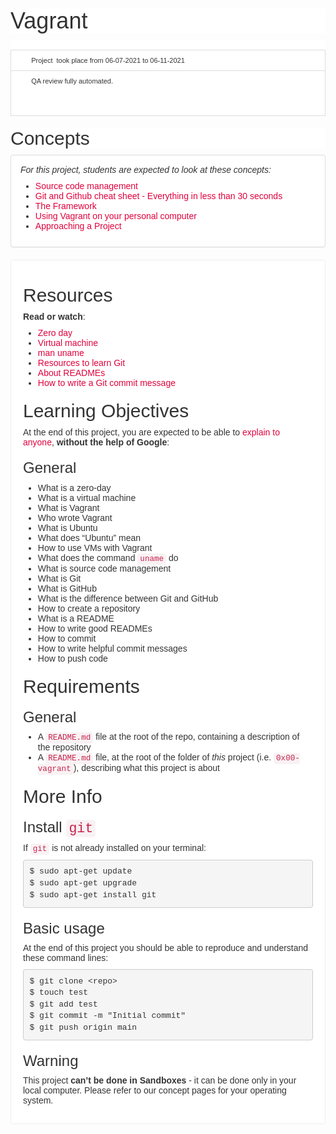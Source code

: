 <h1 class="gap" style="box-sizing: border-box; font-size: 36px; margin-top: 50px !important; margin-right: 0px; margin-bottom: 10px; margin-left: 0px; font-family: aktiv-grotesk, sans-serif; font-weight: 500; line-height: 1.1; color: rgb(51, 51, 51); font-style: normal; font-variant-ligatures: normal; font-variant-caps: normal; letter-spacing: normal; orphans: 2; text-align: start; text-indent: 0px; text-transform: none; white-space: normal; widows: 2; word-spacing: 0px; -webkit-text-stroke-width: 0px; background-color: rgb(255, 255, 255); text-decoration-thickness: initial; text-decoration-style: initial; text-decoration-color: initial;">Vagrant</h1>
<div data-react-cache-id="tags/Tags-0" data-react-class="tags/Tags" data-react-props='{"tags":[]}' style="box-sizing: border-box; color: rgb(51, 51, 51); font-family: aktiv-grotesk, sans-serif; font-size: 14px; font-style: normal; font-variant-ligatures: normal; font-variant-caps: normal; font-weight: 400; letter-spacing: normal; orphans: 2; text-align: start; text-indent: 0px; text-transform: none; white-space: normal; widows: 2; word-spacing: 0px; -webkit-text-stroke-width: 0px; background-color: rgb(255, 255, 255); text-decoration-thickness: initial; text-decoration-style: initial; text-decoration-color: initial;"><br></div>
<ul class="list-group metadata" style="box-sizing: border-box; margin-top: 0px; margin-bottom: 20px; padding-left: 0px; font-size: 11px; color: rgb(51, 51, 51); font-family: aktiv-grotesk, sans-serif; font-style: normal; font-variant-ligatures: normal; font-variant-caps: normal; font-weight: 400; letter-spacing: normal; orphans: 2; text-align: start; text-indent: 0px; text-transform: none; white-space: normal; widows: 2; word-spacing: 0px; -webkit-text-stroke-width: 0px; background-color: rgb(255, 255, 255); text-decoration-thickness: initial; text-decoration-style: initial; text-decoration-color: initial;">
    <li class="list-group-item" style="box-sizing: border-box; position: relative; display: block; padding: 10px 15px; margin-bottom: -1px; background-color: rgb(255, 255, 255); border: 1px solid rgb(221, 221, 221);"><i aria-hidden="true" class="fa fa-calendar  fa-fw" style="box-sizing: border-box; display: inline-block; font-style: normal; font-variant: normal; font-weight: normal; font-stretch: normal; line-height: 1; font-family: FontAwesome; font-size: inherit; text-rendering: auto; -webkit-font-smoothing: antialiased; width: 1.28571em; text-align: center;"></i> Project &nbsp;took place from 06-07-2021 to 06-11-2021</li>
    <li class="list-group-item" style="box-sizing: border-box; position: relative; display: block; padding: 10px 15px; margin-bottom: -1px; background-color: rgb(255, 255, 255); border: 1px solid rgb(221, 221, 221);"><i aria-hidden="true" class="fa fa-check-square  fa-fw" style="box-sizing: border-box; display: inline-block; font-style: normal; font-variant: normal; font-weight: normal; font-stretch: normal; line-height: 1; font-family: FontAwesome; font-size: inherit; text-rendering: auto; -webkit-font-smoothing: antialiased; width: 1.28571em; text-align: center;"></i> QA review fully automated.<h4 style="box-sizing: border-box; font-family: inherit; font-weight: 500; line-height: 1.1; color: inherit; margin-top: 10px; margin-bottom: 10px; font-size: 18px;"><br></h4>
    </li>
</ul>
<h2 style="box-sizing: border-box; font-family: aktiv-grotesk, sans-serif; font-weight: 500; line-height: 1.1; color: rgb(51, 51, 51); margin-top: 20px; margin-bottom: 10px; font-size: 30px; font-style: normal; font-variant-ligatures: normal; font-variant-caps: normal; letter-spacing: normal; orphans: 2; text-align: start; text-indent: 0px; text-transform: none; white-space: normal; widows: 2; word-spacing: 0px; -webkit-text-stroke-width: 0px; background-color: rgb(255, 255, 255); text-decoration-thickness: initial; text-decoration-style: initial; text-decoration-color: initial;">Concepts</h2>
<div class="panel panel-default" style="box-sizing: border-box; margin-bottom: 20px; background-color: rgb(255, 255, 255); border: 1px solid rgb(221, 221, 221); border-radius: 4px; box-shadow: rgba(0, 0, 0, 0.05) 0px 1px 1px; overflow: hidden; color: rgb(51, 51, 51); font-family: aktiv-grotesk, sans-serif; font-size: 14px; font-style: normal; font-variant-ligatures: normal; font-variant-caps: normal; font-weight: 400; letter-spacing: normal; orphans: 2; text-align: start; text-indent: 0px; text-transform: none; white-space: normal; widows: 2; word-spacing: 0px; -webkit-text-stroke-width: 0px; text-decoration-thickness: initial; text-decoration-style: initial; text-decoration-color: initial;">
    <div class="panel-body" style="box-sizing: border-box; padding: 15px;">
        <p style="box-sizing: border-box; margin: 0px 0px 10px;"><em style="box-sizing: border-box;">For this project, students are expected to look at these concepts:</em></p>
        <ul style="box-sizing: border-box; margin-top: 0px; margin-bottom: 10px;">
            <li style="box-sizing: border-box;"><a href="https://intranet.hbtn.io/concepts/22" style="box-sizing: border-box; background-color: transparent; color: rgb(224, 0, 60); text-decoration: none;">Source code management</a></li>
            <li style="box-sizing: border-box;"><a href="https://intranet.hbtn.io/concepts/57" style="box-sizing: border-box; background-color: transparent; color: rgb(224, 0, 60); text-decoration: none;">Git and Github cheat sheet - Everything in less than 30 seconds</a></li>
            <li style="box-sizing: border-box;"><a href="https://intranet.hbtn.io/concepts/75" style="box-sizing: border-box; background-color: transparent; color: rgb(224, 0, 60); text-decoration: none;">The Framework</a></li>
            <li style="box-sizing: border-box;"><a href="https://intranet.hbtn.io/concepts/81" style="box-sizing: border-box; background-color: transparent; color: rgb(224, 0, 60); text-decoration: none;">Using Vagrant on your personal computer</a></li>
            <li style="box-sizing: border-box;"><a href="https://intranet.hbtn.io/concepts/350" style="box-sizing: border-box; background-color: transparent; color: rgb(224, 0, 60); text-decoration: none;">Approaching a Project</a></li>
        </ul>
    </div>
</div>
<div class="well clean" style="box-sizing: border-box; min-height: 20px; padding: 19px; margin-bottom: 20px; background: white; border: 1px solid rgb(238, 238, 238); border-radius: 4px; box-shadow: none; color: rgb(51, 51, 51); font-family: aktiv-grotesk, sans-serif; font-size: 14px; font-style: normal; font-variant-ligatures: normal; font-variant-caps: normal; font-weight: 400; letter-spacing: normal; orphans: 2; text-align: start; text-indent: 0px; text-transform: none; white-space: normal; widows: 2; word-spacing: 0px; -webkit-text-stroke-width: 0px; text-decoration-thickness: initial; text-decoration-style: initial; text-decoration-color: initial;">
    <h2 style="box-sizing: border-box; font-family: inherit; font-weight: 500; line-height: 1.1; color: inherit; margin-top: 20px; margin-bottom: 10px; font-size: 30px;">Resources</h2>
    <p style="box-sizing: border-box; margin: 0px 0px 10px;"><strong style="box-sizing: border-box; font-weight: bold;">Read or watch</strong>:</p>
    <ul style="box-sizing: border-box; margin-top: 0px; margin-bottom: 10px;">
        <li style="box-sizing: border-box;"><a href="https://intranet.hbtn.io/rltoken/NcuS4-7zF9-edjbo157uQQ" style="box-sizing: border-box; background-color: transparent; color: rgb(224, 0, 60); text-decoration: none;" target="_blank" title="Zero day">Zero day</a></li>
        <li style="box-sizing: border-box;"><a href="https://intranet.hbtn.io/rltoken/v2RbeSrU14w3KTwbGYH3Fw" style="box-sizing: border-box; background-color: transparent; color: rgb(224, 0, 60); text-decoration: none;" target="_blank" title="Virtual machine">Virtual machine</a></li>
        <li style="box-sizing: border-box;"><a href="https://intranet.hbtn.io/rltoken/3AHxDiZwhZwPM_GiHox0gQ" style="box-sizing: border-box; background-color: transparent; color: rgb(224, 0, 60); text-decoration: none;" target="_blank" title="man uname">man uname</a></li>
        <li style="box-sizing: border-box;"><a href="https://intranet.hbtn.io/rltoken/i2CtlPhs4zaAbtEUdY2l3A" style="box-sizing: border-box; background-color: transparent; color: rgb(224, 0, 60); text-decoration: none;" target="_blank" title="Resources to learn Git">Resources to learn Git</a></li>
        <li style="box-sizing: border-box;"><a href="https://intranet.hbtn.io/rltoken/86HNyB59eoxAhtIahOXKGQ" style="box-sizing: border-box; background-color: transparent; color: rgb(224, 0, 60); text-decoration: none;" target="_blank" title="About READMEs">About READMEs</a></li>
        <li style="box-sizing: border-box;"><a href="https://intranet.hbtn.io/rltoken/4szBlqEXwOgr1YON9bxhPQ" style="box-sizing: border-box; background-color: transparent; color: rgb(224, 0, 60); text-decoration: none;" target="_blank" title="How to write a Git commit message">How to write a Git commit message</a></li>
    </ul>
    <h2 style="box-sizing: border-box; font-family: inherit; font-weight: 500; line-height: 1.1; color: inherit; margin-top: 20px; margin-bottom: 10px; font-size: 30px;">Learning Objectives</h2>
    <p style="box-sizing: border-box; margin: 0px 0px 10px;">At the end of this project, you are expected to be able to <a href="https://intranet.hbtn.io/rltoken/9E9csOc85_TcgG0jeF8Oxw" style="box-sizing: border-box; background-color: transparent; color: rgb(224, 0, 60); text-decoration: none;" target="_blank" title="explain to anyone">explain to anyone</a>, <strong style="box-sizing: border-box; font-weight: bold;">without the help of Google</strong>:</p>
    <h3 style="box-sizing: border-box; font-family: inherit; font-weight: 500; line-height: 1.1; color: inherit; margin-top: 20px; margin-bottom: 10px; font-size: 24px;">General</h3>
    <ul style="box-sizing: border-box; margin-top: 0px; margin-bottom: 10px;">
        <li style="box-sizing: border-box;">What is a zero-day</li>
        <li style="box-sizing: border-box;">What is a virtual machine</li>
        <li style="box-sizing: border-box;">What is Vagrant</li>
        <li style="box-sizing: border-box;">Who wrote Vagrant</li>
        <li style="box-sizing: border-box;">What is Ubuntu</li>
        <li style="box-sizing: border-box;">What does &ldquo;Ubuntu&rdquo; mean</li>
        <li style="box-sizing: border-box;">How to use VMs with Vagrant</li>
        <li style="box-sizing: border-box;">What does the command <code style='box-sizing: border-box; font-family: Menlo, Monaco, Consolas, "Courier New", monospace; font-size: 12.6px; padding: 2px 4px; color: rgb(199, 37, 78); background-color: rgb(249, 242, 244); border-radius: 4px;'>uname</code> do</li>
        <li style="box-sizing: border-box;">What is source code management</li>
        <li style="box-sizing: border-box;">What is Git</li>
        <li style="box-sizing: border-box;">What is GitHub</li>
        <li style="box-sizing: border-box;">What is the difference between Git and GitHub</li>
        <li style="box-sizing: border-box;">How to create a repository</li>
        <li style="box-sizing: border-box;">What is a README</li>
        <li style="box-sizing: border-box;">How to write good READMEs</li>
        <li style="box-sizing: border-box;">How to commit</li>
        <li style="box-sizing: border-box;">How to write helpful commit messages</li>
        <li style="box-sizing: border-box;">How to push code</li>
    </ul>
    <h2 style="box-sizing: border-box; font-family: inherit; font-weight: 500; line-height: 1.1; color: inherit; margin-top: 20px; margin-bottom: 10px; font-size: 30px;">Requirements</h2>
    <h3 style="box-sizing: border-box; font-family: inherit; font-weight: 500; line-height: 1.1; color: inherit; margin-top: 20px; margin-bottom: 10px; font-size: 24px;">General</h3>
    <ul style="box-sizing: border-box; margin-top: 0px; margin-bottom: 10px;">
        <li style="box-sizing: border-box;">A <code style='box-sizing: border-box; font-family: Menlo, Monaco, Consolas, "Courier New", monospace; font-size: 12.6px; padding: 2px 4px; color: rgb(199, 37, 78); background-color: rgb(249, 242, 244); border-radius: 4px;'>README.md</code> file at the root of the repo, containing a description of the repository</li>
        <li style="box-sizing: border-box;">A <code style='box-sizing: border-box; font-family: Menlo, Monaco, Consolas, "Courier New", monospace; font-size: 12.6px; padding: 2px 4px; color: rgb(199, 37, 78); background-color: rgb(249, 242, 244); border-radius: 4px;'>README.md</code> file, at the root of the folder of <em style="box-sizing: border-box;">this</em> project (i.e. <code style='box-sizing: border-box; font-family: Menlo, Monaco, Consolas, "Courier New", monospace; font-size: 12.6px; padding: 2px 4px; color: rgb(199, 37, 78); background-color: rgb(249, 242, 244); border-radius: 4px;'>0x00-vagrant</code>), describing what this project is about</li>
    </ul>
    <h2 style="box-sizing: border-box; font-family: inherit; font-weight: 500; line-height: 1.1; color: inherit; margin-top: 20px; margin-bottom: 10px; font-size: 30px;">More Info</h2>
    <h3 style="box-sizing: border-box; font-family: inherit; font-weight: 500; line-height: 1.1; color: inherit; margin-top: 20px; margin-bottom: 10px; font-size: 24px;">Install <code style='box-sizing: border-box; font-family: Menlo, Monaco, Consolas, "Courier New", monospace; font-size: 21.6px; padding: 2px 4px; color: rgb(199, 37, 78); background-color: rgb(249, 242, 244); border-radius: 4px;'>git</code></h3>
    <p style="box-sizing: border-box; margin: 0px 0px 10px;">If <code style='box-sizing: border-box; font-family: Menlo, Monaco, Consolas, "Courier New", monospace; font-size: 12.6px; padding: 2px 4px; color: rgb(199, 37, 78); background-color: rgb(249, 242, 244); border-radius: 4px;'>git</code> is not already installed on your terminal:</p>
    <pre style='box-sizing: border-box; overflow: auto; font-family: Menlo, Monaco, Consolas, "Courier New", monospace; font-size: 13px; display: block; padding: 9.5px; margin: 0px 0px 10px; line-height: 1.42857; color: rgb(51, 51, 51); word-break: break-all; overflow-wrap: break-word; background-color: rgb(245, 245, 245); border: 1px solid rgb(204, 204, 204); border-radius: 4px;'><code style='box-sizing: border-box; font-family: Menlo, Monaco, Consolas, "Courier New", monospace; font-size: inherit; padding: 0px; color: inherit; background-color: transparent; border-radius: 0px; white-space: pre-wrap;'>$ sudo apt-get update
$ sudo apt-get upgrade
$ sudo apt-get install git
</code></pre>
    <h3 style="box-sizing: border-box; font-family: inherit; font-weight: 500; line-height: 1.1; color: inherit; margin-top: 20px; margin-bottom: 10px; font-size: 24px;">Basic usage</h3>
    <p style="box-sizing: border-box; margin: 0px 0px 10px;">At the end of this project you should be able to reproduce and understand these command lines:</p>
    <pre style='box-sizing: border-box; overflow: auto; font-family: Menlo, Monaco, Consolas, "Courier New", monospace; font-size: 13px; display: block; padding: 9.5px; margin: 0px 0px 10px; line-height: 1.42857; color: rgb(51, 51, 51); word-break: break-all; overflow-wrap: break-word; background-color: rgb(245, 245, 245); border: 1px solid rgb(204, 204, 204); border-radius: 4px;'><code style='box-sizing: border-box; font-family: Menlo, Monaco, Consolas, "Courier New", monospace; font-size: inherit; padding: 0px; color: inherit; background-color: transparent; border-radius: 0px; white-space: pre-wrap;'>$ git clone &lt;repo&gt;
$ touch test
$ git add test
$ git commit -m &quot;Initial commit&quot;
$ git push origin main
</code></pre>
    <h3 style="box-sizing: border-box; font-family: inherit; font-weight: 500; line-height: 1.1; color: inherit; margin-top: 20px; margin-bottom: 10px; font-size: 24px;">Warning</h3>
    <p style="box-sizing: border-box; margin: 0px 0px 10px;">This project <strong style="box-sizing: border-box; font-weight: bold;">can&rsquo;t be done in Sandboxes</strong> - it can be done only in your local computer. Please refer to our concept pages for your operating system.</p>
</div>
